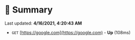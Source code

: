 # 📖 Summary
Last updated: **4/16/2021, 4:20:43 AM**

- `GET` [https://google.com](https://google.com) - **Up** (108ms)
